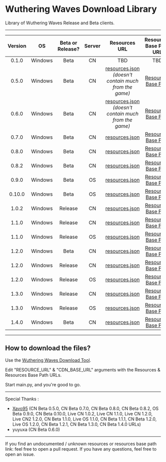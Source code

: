 # Wuthering Waves Download Library

Library of Wuthering Waves Release and Beta clients.

___

| Version | OS | Beta or Release? | Server |                                Resources URL                                 | Resources Base Path URL | Status |
|:-------:|:--:|:----:|:-------:|:---------------------------------------------------------------------------------------:|:-----------------------:|:------:|
| 0.1.0 | Windows | Beta | CN | TBD | TBD | TBD |
| 0.5.0 | Windows | Beta | CN | [resources.json](https://pcdownload-wangsu.aki-game.com/pcstarter/prod/game/G152/0.5.0/O3ZYlnyMFIUazvvZUsLJDMNLwvkPtBHq/resource.json) *(doesn't contain much from the game)* | [Resources Base Path](https://pcdownload-wangsu.aki-game.com/pcstarter/prod/game/G152/0.5.0/O3ZYlnyMFIUazvvZUsLJDMNLwvkPtBHq/zip/) | Active |
| 0.6.0 | Windows | Beta | CN | [resources.json](https://pcdownload-huoshan.aki-game.com/pcstarter/prod/game/G152/0.6.0/Cl51RLuTAyWR18X6Usv4jRK9ph09Is5i/resource.json) *(doesn't contain much from the game)* | [Resources Base Path](https://pcdownload-huoshan.aki-game.com/pcstarter/prod/game/G152/0.6.0/Cl51RLuTAyWR18X6Usv4jRK9ph09Is5i/zip/) | Active |
| 0.7.0 | Windows | Beta | CN | [resources.json](https://prod-cn-alicdn-gamestarter.kurogame.com/pcstarter/prod/game/G152/0.7.0/flsaxwdbqerujify/resource.json) | [Resources Base Path](https://prod-cn-alicdn-gamestarter.kurogame.com/pcstarter/prod/game/G152/0.7.0/flsaxwdbqerujify/zip/) | Active |
| 0.8.0 | Windows | Beta | CN | [resources.json](https://prod-cn-alicdn-gamestarter.kurogame.com/pcstarter/prod/game/G152/0.8.0/f1w8vyzhs76pn7o6/resource.json) | [Resources Base Path](https://prod-cn-alicdn-gamestarter.kurogame.com/pcstarter/prod/game/G152/0.8.0/f1w8vyzhs76pn7o6/zip/) | Active |
| 0.8.2 | Windows | Beta | CN | [resources.json](https://prod-cn-alicdn-gamestarter.kurogame.com/pcstarter/prod/game/G152/0.8.2/bueuxk5lp668zl1r/resource.json) | [Resources Base Path](https://prod-cn-alicdn-gamestarter.kurogame.com/pcstarter/prod/game/G152/0.8.2/bueuxk5lp668zl1r/zip/)| Active |
| 0.9.0 | Windows | Beta | OS | [resources.json](https://hw-pcdownload-qcloud.aki-game.net/pcstarter/prod/game/G153/0.9.0/jpbmm89ylh59n35a/resource.json) | [Resources Base Path](https://hw-pcdownload-qcloud.aki-game.net/pcstarter/prod/game/G153/0.9.0/jpbmm89ylh59n35a/zip/) | Active |
| 0.10.0 | Windows | Beta | OS | [resources.json](https://hw-pcdownload-qcloud.aki-game.net/pcstarter/prod/game/G153/0.10.0/qZGzaUF5yMLEQzOfuJdeELCAp5mC88tO/resource.json) | [Resources Base Path](https://hw-pcdownload-qcloud.aki-game.net/pcstarter/prod/game/G153/0.10.0/qZGzaUF5yMLEQzOfuJdeELCAp5mC88tO/zip/) | Active |
| 1.0.2 | Windows | Release | CN | [resources.json](https://pcdownload-wangsu.aki-game.com/pcstarter/prod/game/G152/1.0.2/BntThrNUJYUwa1TZ0Kik1VcLKhjD1Bt3/resource.json) | [Resources Base Path](https://pcdownload-wangsu.aki-game.com/pcstarter/prod/game/G152/1.0.2/BntThrNUJYUwa1TZ0Kik1VcLKhjD1Bt3/zip/) | Active |
| 1.1.0 | Windows | Release | CN | [resources.json](https://pcdownload-wangsu.aki-game.com/pcstarter/prod/game/G152/1.1.0/KGaeQlPRMXB2d7mh7cPFWnV8lvCd4tdq/resource.json) | [Resources Base Path](https://pcdownload-wangsu.aki-game.com/pcstarter/prod/game/G152/1.1.0/KGaeQlPRMXB2d7mh7cPFWnV8lvCd4tdq/zip/) | Active |
| 1.1.0 | Windows | Release | OS | [resources.json](https://hw-pcdownload-qcloud.aki-game.net/pcstarter/prod/game/G153/1.1.0/4YLpI4sTRXwcCwfMypqr6oSMaffuFhZP/resource.json) | [Resources Base Path](https://hw-pcdownload-qcloud.aki-game.net/pcstarter/prod/game/G153/1.1.0/4YLpI4sTRXwcCwfMypqr6oSMaffuFhZP/zip/) | Active |
| 1.2.0 | Windows | Beta | CN | [resources.json](https://pcdownload-wangsu.aki-game.com/pcstarter/prod/game/G152/1.2.0/7hzsDZbvz4PkA59CiCxwfuUuaDN2aW57/resource.json) | [Resources Base Path](https://pcdownload-wangsu.aki-game.com/pcstarter/prod/game/G152/1.2.0/7hzsDZbvz4PkA59CiCxwfuUuaDN2aW57/zip/) | Active |
| 1.2.0 | Windows | Release | CN | [resources.json](https://pcdownload-wangsu.aki-game.com/pcstarter/prod/game/G152/1.2.0/XFGRIhubj9Rql3peSHS7Z0bMBBspjTmt/resource.json) | [Resources Base Path](https://pcdownload-wangsu.aki-game.com/pcstarter/prod/game/G152/1.2.0/XFGRIhubj9Rql3peSHS7Z0bMBBspjTmt/zip/) | Active |
| 1.2.0 | Windows | Release | OS | [resources.json](https://hw-pcdownload-qcloud.aki-game.net/pcstarter/prod/game/G153/1.2.0/8ih6NmJpkHew53DyO981zQdAYjvp8Q8O/resource.json) | [Resources Base Path](https://hw-pcdownload-qcloud.aki-game.net/pcstarter/prod/game/G153/1.2.0/8ih6NmJpkHew53DyO981zQdAYjvp8Q8O/zip/) | Active |
| 1.3.0 | Windows | Release | CN | [resources.json](https://pcdownload-huoshan.aki-game.com/pcstarter/prod/game/G152/1.3.0/xZnXWq0k2gcdGmGs9XJgVaNGxD9OG2Ep/resource.json) | [Resources Base Path](https://pcdownload-huoshan.aki-game.com/pcstarter/prod/game/G152/1.3.0/xZnXWq0k2gcdGmGs9XJgVaNGxD9OG2Ep/zip/) | Active |
| 1.3.0 | Windows | Release | OS | [resources.json](https://hw-pcdownload-qcloud.aki-game.net/pcstarter/prod/game/G153/1.3.0/GKgoDGMrlhitpRtKSl8QSKGremJLL8bM/resource.json) | [Resources Base Path](https://hw-pcdownload-qcloud.aki-game.net/pcstarter/prod/game/G153/1.3.0/GKgoDGMrlhitpRtKSl8QSKGremJLL8bM/zip/) | Active |
| 1.4.0 | Windows | Beta | CN | [resources.json](https://pcdownload-huoshan.aki-game.com/pcstarter/prod/game/G152/1.4.0/iQPhVvIx0vVjUoykmdLNMSHN0sfNWeij/resource.json) | [Resources Base Path](https://pcdownload-huoshan.aki-game.com/pcstarter/prod/game/G152/1.4.0/iQPhVvIx0vVjUoykmdLNMSHN0sfNWeij/zip/) | Active |
___
## How to download the files?

Use the [Wuthering Waves Download Tool](https://github.com/ClostroOffi/wuwa-dl-tool).

Edit "RESOURCE_URL" & "CDN_BASE_URL" arguments with the Resources & Resources Base Path URLs.

Start main.py, and you're good to go.

___
Special Thanks : 
- [Xavo95](https://github.com/xavo95) (CN Beta 0.5.0, CN Beta 0.7.0, CN Beta 0.8.0, CN Beta 0.8.2, OS Beta 0.9.0, CN Beta 0.10.0, Live CN 1.0.2, Live CN 1.1.0, Live CN 1.2.0, Live CN2 1.2.0, CN Beta 1.1.0, Live OS 1.1.0, CN Beta 1.1.1, CN Beta 1.2.0, Live OS 1.2.0, CN Beta 1.2.1, CN Beta 1.3.0, CN Beta 1.4.0 URLs)
- yuyuxa (CN Beta 0.6.0)

___
If you find an undocumented / unknown resources or resources base path link: feel free to open a pull request. 
If you have any questions, feel free to open an issue.
